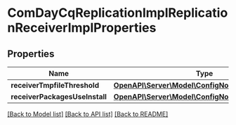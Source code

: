 # ComDayCqReplicationImplReplicationReceiverImplProperties

## Properties
Name | Type | Description | Notes
------------ | ------------- | ------------- | -------------
**receiverTmpfileThreshold** | [**OpenAPI\Server\Model\ConfigNodePropertyInteger**](ConfigNodePropertyInteger.md) |  | [optional] 
**receiverPackagesUseInstall** | [**OpenAPI\Server\Model\ConfigNodePropertyBoolean**](ConfigNodePropertyBoolean.md) |  | [optional] 

[[Back to Model list]](../README.md#documentation-for-models) [[Back to API list]](../README.md#documentation-for-api-endpoints) [[Back to README]](../README.md)


